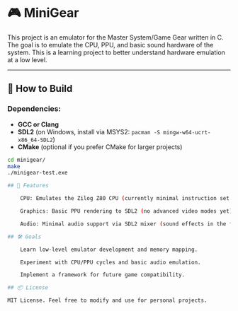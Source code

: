 # 🎮 MiniGear

This project is an emulator for the Master System/Game Gear written in C. The goal is to emulate the CPU, PPU, and basic sound hardware of the system. This is a learning project to better understand hardware emulation at a low level.

---

## 🧪 How to Build

### Dependencies:
- **GCC or Clang**
- **SDL2** (on Windows, install via MSYS2: `pacman -S mingw-w64-ucrt-x86_64-SDL2`)
- **CMake** (optional if you prefer CMake for larger projects)

```bash
cd minigear/
make
./minigear-test.exe

## 🧠 Features

    CPU: Emulates the Zilog Z80 CPU (currently minimal instruction set support).

    Graphics: Basic PPU rendering to SDL2 (no advanced video modes yet).

    Audio: Minimal audio support via SDL2 mixer (sound effects in the future).

## 🛠️ Goals

    Learn low-level emulator development and memory mapping.

    Experiment with CPU/PPU cycles and basic audio emulation.

    Implement a framework for future game compatibility.

## 📦 License

MIT License. Feel free to modify and use for personal projects.